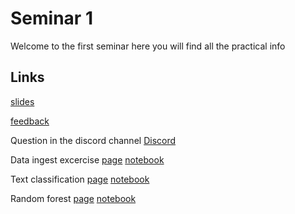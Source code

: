 # Seminar 1 #

Welcome to the first seminar here you will find all the practical info

## Links

[slides](https://docs.google.com/presentation/d/1HjVdGYAQcrRKyCV8T2WS6MD6rWGA-7sr3Ubq7a6KCk0/edit?usp=sharing)

[feedback](https://goo.gl/forms/IF0pS0qcJpzTdU642)

Question in the discord channel [Discord](https://discord.gg/tHnkWmu)

Data ingest excercise [page](http://htmlpreview.github.io/?https://github.com/data-science-seminar/Seminars/blob/master/Seminar%201/Data_ingestion.nb.html)
[notebook](https://github.com/data-science-seminar/Seminars/blob/master/Seminar%201/Data_ingestion.Rmd)

Text classification [page](http://htmlpreview.github.io/?https://github.com/data-science-seminar/Seminars/blob/master/Seminar%201/classify_text.nb.html)
[notebook](https://github.com/data-science-seminar/Seminars/blob/master/Seminar%201/classify_text.Rmd)

Random forest [page](http://htmlpreview.github.io/?https://github.com/data-science-seminar/Seminars/blob/master/Seminar%201/classify_df.nb.html)
[notebook](https://github.com/data-science-seminar/Seminars/blob/master/Seminar%201/classify_df.Rmd)